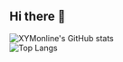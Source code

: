## Hi there 👋

![XYMonline's GitHub stats](https://github-readme-stats-ten-gilt.vercel.app/api?username=XYMonline&count_private=true&show_icons=true&theme=radical&include_all_commits=true)  
![Top Langs](https://github-readme-stats.vercel.app/api/top-langs/?username=XYMonline&layout=compact&hide=css,scss,shell,html&langs_count=8&show_icons=true&theme=radical)

<!--
**XYMonline/XYMonline** is a ✨ _special_ ✨ repository because its `README.md` (this file) appears on your GitHub profile.

Here are some ideas to get you started:

- 🔭 I’m currently working on ...
- 🌱 I’m currently learning ...
- 👯 I’m looking to collaborate on ...
- 🤔 I’m looking for help with ...
- 💬 Ask me about ...
- 📫 How to reach me: ...
- 😄 Pronouns: ...
- ⚡ Fun fact: ...
-->
